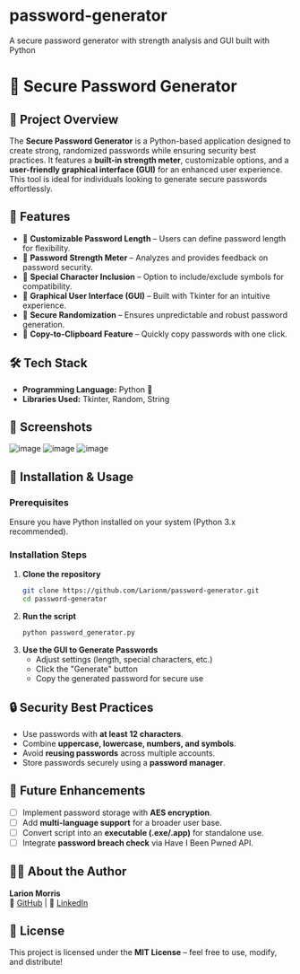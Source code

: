 # password-generator
A secure password generator with strength analysis and GUI built with Python

# 🔑 Secure Password Generator

## 📌 Project Overview
The **Secure Password Generator** is a Python-based application designed to create strong, randomized passwords while ensuring security best practices. It features a **built-in strength meter**, customizable options, and a **user-friendly graphical interface (GUI)** for an enhanced user experience. This tool is ideal for individuals looking to generate secure passwords effortlessly.

## 🌟 Features
- 🔹 **Customizable Password Length** – Users can define password length for flexibility.
- 🔹 **Password Strength Meter** – Analyzes and provides feedback on password security.
- 🔹 **Special Character Inclusion** – Option to include/exclude symbols for compatibility.
- 🔹 **Graphical User Interface (GUI)** – Built with Tkinter for an intuitive experience.
- 🔹 **Secure Randomization** – Ensures unpredictable and robust password generation.
- 🔹 **Copy-to-Clipboard Feature** – Quickly copy passwords with one click.

## 🛠 Tech Stack
- **Programming Language:** Python 🐍
- **Libraries Used:** Tkinter, Random, String

## 📸 Screenshots
![image](https://github.com/user-attachments/assets/f5c73ba9-2e11-446e-9f0d-05f0581ca0d1)
![image](https://github.com/user-attachments/assets/ef314051-6376-497c-9303-8671987f8f0c)
![image](https://github.com/user-attachments/assets/85f61057-533e-4ba1-9f33-705988312f65)



## 🚀 Installation & Usage
### **Prerequisites**
Ensure you have Python installed on your system (Python 3.x recommended).

### **Installation Steps**
1. **Clone the repository**
   ```bash
   git clone https://github.com/Larionm/password-generator.git
   cd password-generator
   ```
2. **Run the script**
   ```bash
   python password_generator.py
   ```
3. **Use the GUI to Generate Passwords**
   - Adjust settings (length, special characters, etc.)
   - Click the "Generate" button
   - Copy the generated password for secure use

## 🔒 Security Best Practices
- Use passwords with **at least 12 characters**.
- Combine **uppercase, lowercase, numbers, and symbols**.
- Avoid **reusing passwords** across multiple accounts.
- Store passwords securely using a **password manager**.

## 🎯 Future Enhancements
- [ ] Implement password storage with **AES encryption**.
- [ ] Add **multi-language support** for a broader user base.
- [ ] Convert script into an **executable (.exe/.app)** for standalone use.
- [ ] Integrate **password breach check** via Have I Been Pwned API.

## 👨‍💻 About the Author
**Larion Morris**  
🔗 [GitHub](https://github.com/Larionm) | 🔗 [LinkedIn](https://www.linkedin.com/in/larion-morris-382644260/)

## 📜 License
This project is licensed under the **MIT License** – feel free to use, modify, and distribute!
